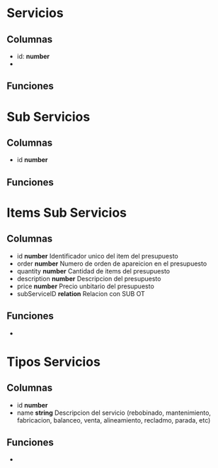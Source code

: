 # Servicios
## Columnas
- id: **number**
- 
## Funciones



# Sub Servicios
## Columnas
- id **number**

## Funciones



# Items Sub Servicios
## Columnas
- id **number** Identificador unico del item del presupuesto
- order **number** Numero de orden de apareicion en el presupuesto
- quantity **number** Cantidad de items del presupuesto
- description **number** Descripcion del presupuesto
- price **number** Precio unbitario del presupuesto
- subServiceID **relation** Relacion con SUB OT


## Funciones
- 

# Tipos Servicios
## Columnas
- id **number**
- name **string** Descripcion del servicio (rebobinado, mantenimiento, fabricacion, balanceo, venta, alineamiento, recladmo, parada, etc)

## Funciones
-